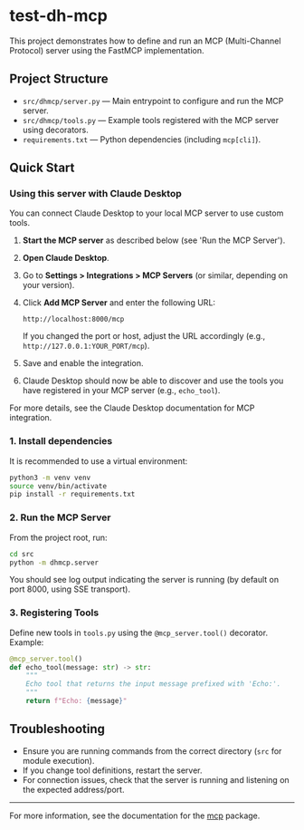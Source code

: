 # test-dh-mcp

This project demonstrates how to define and run an MCP (Multi-Channel Protocol) server using the FastMCP implementation.

## Project Structure

- `src/dhmcp/server.py` — Main entrypoint to configure and run the MCP server.
- `src/dhmcp/tools.py` — Example tools registered with the MCP server using decorators.
- `requirements.txt` — Python dependencies (including `mcp[cli]`).

## Quick Start

### Using this server with Claude Desktop

You can connect Claude Desktop to your local MCP server to use custom tools.

1. **Start the MCP server** as described below (see 'Run the MCP Server').
2. **Open Claude Desktop**.
3. Go to **Settings > Integrations > MCP Servers** (or similar, depending on your version).
4. Click **Add MCP Server** and enter the following URL:

   ```
   http://localhost:8000/mcp
   ```

   If you changed the port or host, adjust the URL accordingly (e.g., `http://127.0.0.1:YOUR_PORT/mcp`).

5. Save and enable the integration.
6. Claude Desktop should now be able to discover and use the tools you have registered in your MCP server (e.g., `echo_tool`).

For more details, see the Claude Desktop documentation for MCP integration.


### 1. Install dependencies

It is recommended to use a virtual environment:

```bash
python3 -m venv venv
source venv/bin/activate
pip install -r requirements.txt
```

### 2. Run the MCP Server

From the project root, run:

```bash
cd src
python -m dhmcp.server
```

You should see log output indicating the server is running (by default on port 8000, using SSE transport).

### 3. Registering Tools

Define new tools in `tools.py` using the `@mcp_server.tool()` decorator. Example:

```python
@mcp_server.tool()
def echo_tool(message: str) -> str:
    """
    Echo tool that returns the input message prefixed with 'Echo:'.
    """
    return f"Echo: {message}"
```

## Troubleshooting

- Ensure you are running commands from the correct directory (`src` for module execution).
- If you change tool definitions, restart the server.
- For connection issues, check that the server is running and listening on the expected address/port.

---

For more information, see the documentation for the [mcp](https://pypi.org/project/mcp/) package.
